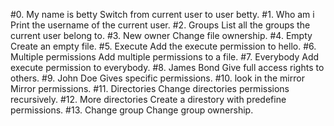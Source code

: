 #0. My name is betty
Switch from current user to user betty.
#1. Who am i
Print the username of the current user.
#2. Groups
List all the groups the current user belong to.
#3. New owner
Change file ownership.
#4. Empty
Create an empty file.
#5. Execute
Add the execute permission to hello.
#6. Multiple permissions
Add multiple permissions to a file.
#7. Everybody
Add execute permission to everybody.
#8. James Bond
Give full access rights to others.
#9. John Doe
Gives specific permissions.
#10. look in the mirror
Mirror permissions.
#11. Directories
Change directories permissions recursively.
#12. More directories
Create a direstory with predefine permissions.
#13. Change group
Change group ownership. 
